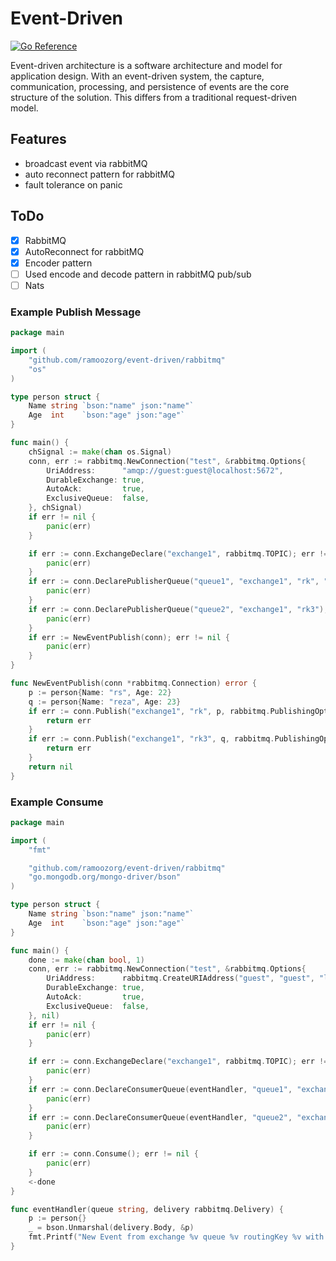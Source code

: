 # Event-Driven

[![Go Reference](https://pkg.go.dev/badge/github.com/ramoozorg/event-driven.svg)](https://pkg.go.dev/github.com/ramoozorg/event-driven)

Event-driven architecture is a software architecture and model for application design. With an event-driven system, the capture, communication, processing, and persistence of events are the core structure of the solution. This differs from a traditional request-driven model.

## Features
- broadcast event via rabbitMQ
- auto reconnect pattern for rabbitMQ
- fault tolerance on panic

## ToDo
- [x] RabbitMQ
- [x] AutoReconnect for rabbitMQ
- [x] Encoder pattern
- [ ] Used encode and decode pattern in rabbitMQ pub/sub
- [ ] Nats

### Example Publish Message

```go
package main

import (
	"github.com/ramoozorg/event-driven/rabbitmq"
	"os"
)

type person struct {
	Name string `bson:"name" json:"name"`
	Age  int    `bson:"age" json:"age"`
}

func main() {
	chSignal := make(chan os.Signal)
	conn, err := rabbitmq.NewConnection("test", &rabbitmq.Options{
		UriAddress:      "amqp://guest:guest@localhost:5672",
		DurableExchange: true,
		AutoAck:         true,
		ExclusiveQueue:  false,
	}, chSignal)
	if err != nil {
		panic(err)
	}

	if err := conn.ExchangeDeclare("exchange1", rabbitmq.TOPIC); err != nil {
		panic(err)
	}
	if err := conn.DeclarePublisherQueue("queue1", "exchange1", "rk", "rk2"); err != nil {
		panic(err)
	}
	if err := conn.DeclarePublisherQueue("queue2", "exchange1", "rk3"); err != nil {
		panic(err)
	}
	if err := NewEventPublish(conn); err != nil {
		panic(err)
	}
}

func NewEventPublish(conn *rabbitmq.Connection) error {
	p := person{Name: "rs", Age: 22}
	q := person{Name: "reza", Age: 23}
	if err := conn.Publish("exchange1", "rk", p, rabbitmq.PublishingOptions{}); err != nil {
		return err
	}
	if err := conn.Publish("exchange1", "rk3", q, rabbitmq.PublishingOptions{}); err != nil {
		return err
	}
	return nil
}


```

### Example Consume

```go
package main

import (
	"fmt"

	"github.com/ramoozorg/event-driven/rabbitmq"
	"go.mongodb.org/mongo-driver/bson"
)

type person struct {
	Name string `bson:"name" json:"name"`
	Age  int    `bson:"age" json:"age"`
}

func main() {
	done := make(chan bool, 1)
	conn, err := rabbitmq.NewConnection("test", &rabbitmq.Options{
		UriAddress:      rabbitmq.CreateURIAddress("guest", "guest", "localhost:5672", ""),
		DurableExchange: true,
		AutoAck:         true,
		ExclusiveQueue:  false,
	}, nil)
	if err != nil {
		panic(err)
	}

	if err := conn.ExchangeDeclare("exchange1", rabbitmq.TOPIC); err != nil {
		panic(err)
	}
	if err := conn.DeclareConsumerQueue(eventHandler, "queue1", "exchange1", "rk", "rk2"); err != nil {
		panic(err)
	}
	if err := conn.DeclareConsumerQueue(eventHandler, "queue2", "exchange1", "rk3"); err != nil {
		panic(err)
	}

	if err := conn.Consume(); err != nil {
		panic(err)
	}
	<-done
}

func eventHandler(queue string, delivery rabbitmq.Delivery) {
	p := person{}
	_ = bson.Unmarshal(delivery.Body, &p)
	fmt.Printf("New Event from exchange %v queue %v routingKey %v with body %v received\n", delivery.Exchange, queue, delivery.RoutingKey, p)
}
```
